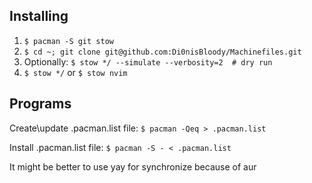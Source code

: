 ## Installing
1. `$ pacman -S git stow`
2. `$ cd ~; git clone git@github.com:Di0nisBloody/Machinefiles.git`
3. Optionally: `$ stow */ --simulate --verbosity=2  # dry run`
4. `$ stow */` or `$ stow nvim`

## Programs
Create\update .pacman.list file:
`$ pacman -Qeq > .pacman.list`

Install .pacman.list file:
`$ pacman -S - < .pacman.list`

It might be better to use yay for synchronize because of aur
